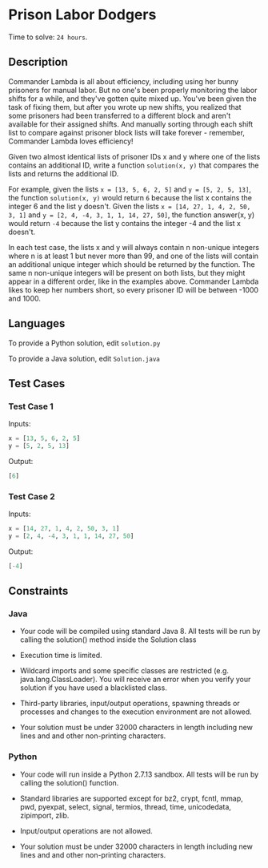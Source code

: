 # Prison Labor Dodgers

Time to solve: `24 hours`.

## Description

Commander Lambda is all about efficiency, including using her bunny prisoners for manual labor. But no one's been properly monitoring the labor shifts for a while, and they've gotten quite mixed up. You've been given the task of fixing them, but after you wrote up new shifts, you realized that some prisoners had been transferred to a different block and aren't available for their assigned shifts. And manually sorting through each shift list to compare against prisoner block lists will take forever - remember, Commander Lambda loves efficiency!

Given two almost identical lists of prisoner IDs x and y where one of the lists contains an additional ID, write a function `solution(x, y)` that compares the lists and returns the additional ID.

For example, given the lists `x = [13, 5, 6, 2, 5]` and `y = [5, 2, 5, 13]`, the function `solution(x, y)` would return `6` because the list x contains the integer 6 and the list y doesn't. Given the lists `x = [14, 27, 1, 4, 2, 50, 3, 1]` and `y = [2, 4, -4, 3, 1, 1, 14, 27, 50]`, the function answer(x, y) would return `-4` because the list y contains the integer -4 and the list x doesn't.

In each test case, the lists x and y will always contain n non-unique integers where n is at least 1 but never more than 99, and one of the lists will contain an additional unique integer which should be returned by the function. The same n non-unique integers will be present on both lists, but they might appear in a different order, like in the examples above. Commander Lambda likes to keep her numbers short, so every prisoner ID will be between -1000 and 1000.

## Languages

To provide a Python solution, edit `solution.py`

To provide a Java solution, edit `Solution.java`

## Test Cases

### Test Case 1

Inputs:

```python
x = [13, 5, 6, 2, 5]
y = [5, 2, 5, 13]
```

Output:

```python
[6]
```

### Test Case 2

Inputs:

```python
x = [14, 27, 1, 4, 2, 50, 3, 1]
y = [2, 4, -4, 3, 1, 1, 14, 27, 50]
```

Output:

```python
[-4]
```

## Constraints

### Java

- Your code will be compiled using standard Java 8. All tests will be run by calling the solution() method inside the Solution class

- Execution time is limited.

- Wildcard imports and some specific classes are restricted (e.g. java.lang.ClassLoader). You will receive an error when you verify your solution if you have used a blacklisted class.

- Third-party libraries, input/output operations, spawning threads or processes and changes to the execution environment are not allowed.

- Your solution must be under 32000 characters in length including new lines and and other non-printing characters.

### Python

- Your code will run inside a Python 2.7.13 sandbox. All tests will be run by calling the solution() function.

- Standard libraries are supported except for bz2, crypt, fcntl, mmap, pwd, pyexpat, select, signal, termios, thread, time, unicodedata, zipimport, zlib.

- Input/output operations are not allowed.

- Your solution must be under 32000 characters in length including new lines and and other non-printing characters.
